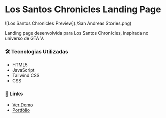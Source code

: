 # Los Santos Chronicles Landing Page

![Los Santos Chronicles Preview](./San Andreas Stories.png)

Landing page desenvolvida para Los Santos Chronicles, inspirada no universo de GTA V. 

### 🛠️ Tecnologias Utilizadas
- HTML5
- JavaScript
- Tailwind CSS
- CSS

### 🔗 Links
- [Ver Demo](https://clever-tanuki-fbfe3d.netlify.app/)
- [Portfólio](https://gabrielsamdev.netlify.app/)
